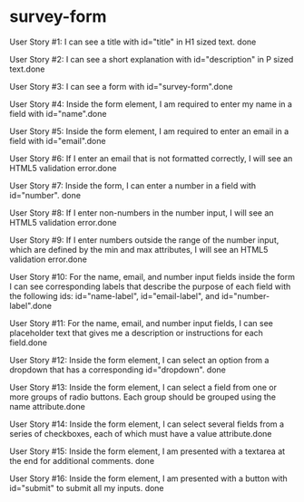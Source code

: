 # survey-form

User Story #1: I can see a title with id="title" in H1 sized text. done

User Story #2: I can see a short explanation with id="description" in P sized text.done

User Story #3: I can see a form with id="survey-form".done

User Story #4: Inside the form element, I am required to enter my name in a field with id="name".done

User Story #5: Inside the form element, I am required to enter an email in a field with id="email".done

User Story #6: If I enter an email that is not formatted correctly, I will see an HTML5 validation error.done

User Story #7: Inside the form, I can enter a number in a field with id="number". done

User Story #8: If I enter non-numbers in the number input, I will see an HTML5 validation error.done

User Story #9: If I enter numbers outside the range of the number input, which are defined by the min and max attributes, I will see an HTML5 validation error.done

User Story #10: For the name, email, and number input fields inside the form I can see corresponding labels that describe the purpose of each field with the following ids: id="name-label", id="email-label", and id="number-label".done

User Story #11: For the name, email, and number input fields, I can see placeholder text that gives me a description or instructions for each field.done

User Story #12: Inside the form element, I can select an option from a dropdown that has a corresponding id="dropdown". done

User Story #13: Inside the form element, I can select a field from one or more groups of radio buttons. Each group should be grouped using the name attribute.done

User Story #14: Inside the form element, I can select several fields from a series of checkboxes, each of which must have a value attribute.done

User Story #15: Inside the form element, I am presented with a textarea at the end for additional comments. done

User Story #16: Inside the form element, I am presented with a button with id="submit" to submit all my inputs. done
